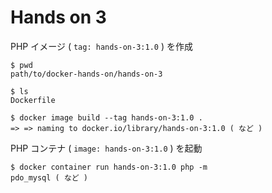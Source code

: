# Hands on 3

PHP イメージ ( `tag: hands-on-3:1.0` ) を作成

```
$ pwd
path/to/docker-hands-on/hands-on-3

$ ls
Dockerfile

$ docker image build --tag hands-on-3:1.0 .
=> => naming to docker.io/library/hands-on-3:1.0 ( など )
```

PHP コンテナ ( `image: hands-on-3:1.0` ) を起動

```
$ docker container run hands-on-3:1.0 php -m
pdo_mysql ( など )
```
